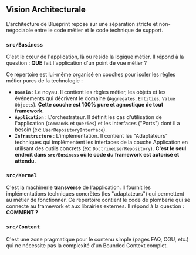 ## Vision Architecturale

L'architecture de Blueprint repose sur une séparation stricte et non-négociable entre le code métier et le code technique de support. 

### `src/Business`
C'est le cœur de l'application, là où réside la logique métier. Il répond à la question : **QUE** fait l'application d'un point de vue métier ?

Ce répertoire est lui-même organisé en couches pour isoler les règles métier pures de la technologie :
* **`Domain`** : Le noyau. Il contient les règles métier, les objets et les événements qui décrivent le domaine (`Aggregates`, `Entities`, `Value Objects`). **Cette couche est 100% pure et agnostique de tout framework.**
* **`Application`** : L'orchestrateur. Il définit les cas d'utilisation de l'application (`Commands` et `Queries`) et les interfaces ("Ports") dont il a besoin (ex: `UserRepositoryInterface`).
* **`Infrastructure`** : L'implémentation. Il contient les "Adaptateurs" techniques qui implémentent les interfaces de la couche Application en utilisant des outils concrets (ex: `DoctrineUserRepository`). **C'est le seul endroit dans `src/Business` où le code du framework est autorisé et attendu.**


### `src/Kernel`
C'est la machinerie **transverse** de l'application. Il fournit les implémentations techniques concrètes (les "adaptateurs") qui permettent au métier de fonctionner. Ce répertoire contient le code de plomberie qui se connecte au framework et aux librairies externes. Il répond à la question : **COMMENT ?**

### `src/Content`
C'est une zone pragmatique pour le contenu simple (pages FAQ, CGU, etc.) qui ne nécessite pas la complexité d'un Bounded Context complet.
